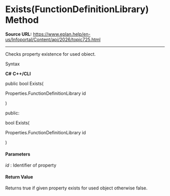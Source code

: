 # Exists(FunctionDefinitionLibrary) Method

**Source URL:** https://www.eplan.help/en-us/Infoportal/Content/api/2026/topic725.html

---

Checks property existence for used obiect.

Syntax

**C#**
**C++/CLI**


public bool Exists( 

   Properties.FunctionDefinitionLibrary id

)

public:

bool Exists( 

   Properties.FunctionDefinitionLibrary id

)


#### Parameters

*id*
:   Identifier of property

#### Return Value

Returns true if given property exists for used object otherwise false.
